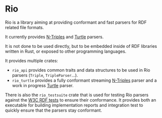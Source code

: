 Rio
===

Rio is a library aiming at providing conformant and fast parsers for RDF related file formats.

It currently provides [N-Triples](https://www.w3.org/TR/n-triples/) and [Turtle](https://www.w3.org/TR/turtle/) parsers.

It is not done to be used directly, but to be embedded inside of RDF libraries written in Rust, or exposed to other programming languages.

It provides multiple crates:
* `rio_api` provides common traits and data structures to be used in Rio parsers (`Triple`, `TripleParser`...).
* `rio_turtle` provides a fully conformant streaming [N-Triples](https://www.w3.org/TR/n-triples/) parser and a work in progress [Turtle](https://www.w3.org/TR/turtle/) parser.

There is also the `rio_testsuite` crate that is used for testing Rio parsers against the [W3C RDF tests](http://w3c.github.io/rdf-tests/) to ensure their conformance.
It provides both an executable for building implementation reports and integration test to quickly ensure that the parsers stay conformant.

